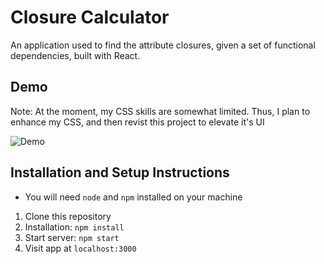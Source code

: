 # Closure Calculator

An application used to find the attribute closures, given a set of functional dependencies, built with React. 

## Demo 

Note: At the moment, my CSS skills are somewhat limited. Thus, I plan to enhance my CSS, and then revist this project to elevate it's UI

![Demo](https://github.com/marwa-khafagy/closure-calculator/assets/99355272/89fa9365-08a6-4d7f-aea1-b60a4282f647)




## Installation and Setup Instructions
- You will need `node` and `npm` installed on your machine

1. Clone this repository
2. Installation: `npm install`
3. Start server: `npm start`
4. Visit app at `localhost:3000` 
